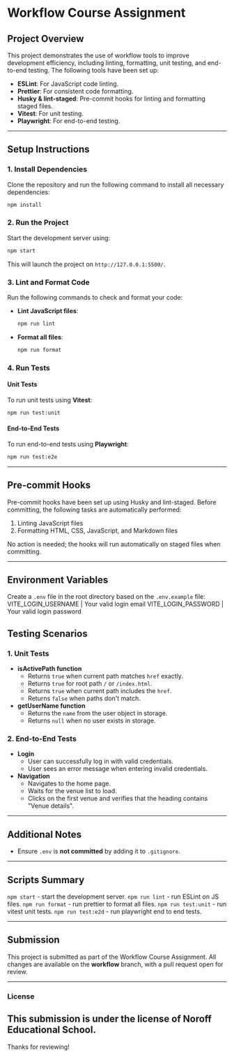 # Workflow Course Assignment

## Project Overview
This project demonstrates the use of workflow tools to improve development efficiency, including linting, formatting, unit testing, and end-to-end testing. The following tools have been set up:

- **ESLint**: For JavaScript code linting.
- **Prettier**: For consistent code formatting.
- **Husky & lint-staged**: Pre-commit hooks for linting and formatting staged files.
- **Vitest**: For unit testing.
- **Playwright**: For end-to-end testing.

---

## Setup Instructions

### 1. Install Dependencies
Clone the repository and run the following command to install all necessary dependencies:

```bash
npm install
```

### 2. Run the Project
Start the development server using:

```bash
npm start
```
This will launch the project on `http://127.0.0.1:5500/`.

### 3. Lint and Format Code
Run the following commands to check and format your code:

- **Lint JavaScript files**:
  ```bash
  npm run lint
  ```
- **Format all files**:
  ```bash
  npm run format
  ```

### 4. Run Tests

#### Unit Tests
To run unit tests using **Vitest**:

```bash
npm run test:unit
```

#### End-to-End Tests
To run end-to-end tests using **Playwright**:

```bash
npm run test:e2e
```

---

## Pre-commit Hooks
Pre-commit hooks have been set up using Husky and lint-staged. Before committing, the following tasks are automatically performed:

1. Linting JavaScript files
2. Formatting HTML, CSS, JavaScript, and Markdown files

No action is needed; the hooks will run automatically on staged files when committing.

---

## Environment Variables
Create a `.env` file in the root directory based on the `.env.example` file:
VITE_LOGIN_USERNAME | Your valid login email
VITE_LOGIN_PASSWORD | Your valid login password

## Testing Scenarios
### 1. **Unit Tests**
- **isActivePath function**
  - Returns `true` when current path matches `href` exactly.
  - Returns `true` for root path `/` or `/index.html`.
  - Returns `true` when current path includes the `href`.
  - Returns `false` when paths don't match.
- **getUserName function**
  - Returns the `name` from the user object in storage.
  - Returns `null` when no user exists in storage.

### 2. **End-to-End Tests**
- **Login**
  - User can successfully log in with valid credentials.
  - User sees an error message when entering invalid credentials.
- **Navigation**
  - Navigates to the home page.
  - Waits for the venue list to load.
  - Clicks on the first venue and verifies that the heading contains "Venue details".

---

## Additional Notes
- Ensure `.env` is **not committed** by adding it to `.gitignore`.

---

## Scripts Summary
`npm start` - start the development server.
`npm run lint` - run ESLint on JS files.
`npm run format` - run prettier to format all files.
`npm run test:unit` - run vitest unit tests.
`npm run test:e2d` - run playwright end to end tests. 

---

## Submission
This project is submitted as part of the Workflow Course Assignment. All changes are available on the **workflow** branch, with a pull request open for review.

---

### License
This submission is under the license of Noroff Educational School. 
---

Thanks for reviewing! 
